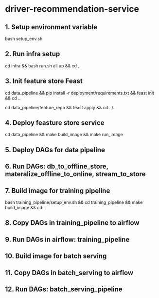 # driver-recommendation-service

## 1. Setup environment variable

bash setup_env.sh

## 2. Run infra setup

cd infra && bash run.sh all up && cd ..

## 3. Init feature store Feast

cd data_pipeline && pip install -r deployment/requirements.txt && feast init && cd ..

cd data_pipeline/feature_repo && feast apply && cd ../..

## 4. Deploy feasture store service

cd data_pipeline && make build_image && make run_image

## 5. Deploy DAGs for data pipeline

## 6. Run DAGs: db_to_offline_store, materalize_offline_to_online, stream_to_store

## 7. Build image for training pipeline

bash training_pipeline/setup_env.sh && cd training_pipeline && make build_image && cd ..

## 8. Copy DAGs in training_pipeline to airflow

## 9. Run DAGs in airflow: training_pipeline

## 10. Build image for batch serving 

## 11. Copy DAGs in batch_serving to airflow

## 12. Run DAGs: batch_serving_pipeline